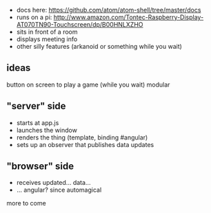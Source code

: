 - docs here: https://github.com/atom/atom-shell/tree/master/docs
- runs on a pi: http://www.amazon.com/Tontec-Raspberry-Display-AT070TN90-Touchscreen/dp/B00HNLXZHO
- sits in front of a room
- displays meeting info
- other silly features (arkanoid or something while you wait)

## ideas
button on screen to play a game (while you wait)
modular

## "server" side
- starts at app.js
- launches the window
- renders the thing (template, binding #angular)
- sets up an observer that publishes data updates

## "browser" side
- receives updated... data...
- ... angular? since automagical

more to come